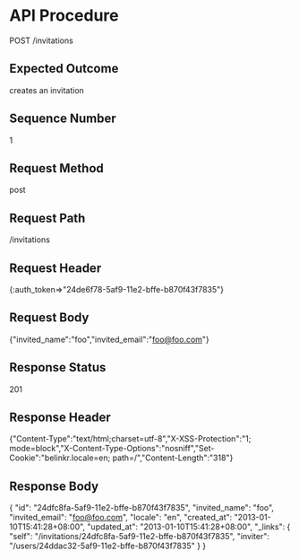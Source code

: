 # API Procedure
POST /invitations
## Expected Outcome
creates an invitation
## Sequence Number
1
## Request Method
post
## Request Path
/invitations
## Request Header
{:auth_token=>"24de6f78-5af9-11e2-bffe-b870f43f7835"}
## Request Body
{"invited_name":"foo","invited_email":"foo@foo.com"}

## Response Status
201
## Response Header
{"Content-Type":"text/html;charset=utf-8","X-XSS-Protection":"1; mode=block","X-Content-Type-Options":"nosniff","Set-Cookie":"belinkr.locale=en; path=/","Content-Length":"318"}

## Response Body
{
  "id": "24dfc8fa-5af9-11e2-bffe-b870f43f7835",
  "invited_name": "foo",
  "invited_email": "foo@foo.com",
  "locale": "en",
  "created_at": "2013-01-10T15:41:28+08:00",
  "updated_at": "2013-01-10T15:41:28+08:00",
  "_links": {
    "self": "/invitations/24dfc8fa-5af9-11e2-bffe-b870f43f7835",
    "inviter": "/users/24ddac32-5af9-11e2-bffe-b870f43f7835"
  }
}
